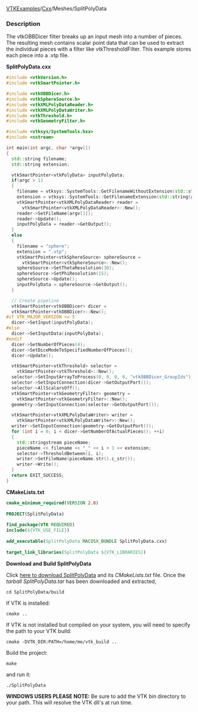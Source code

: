 [VTKExamples](/home/)/[Cxx](/Cxx)/Meshes/SplitPolyData

### Description
The vtkOBBDicer filter breaks up an input mesh into a number of pieces. The resulting mesh contains scalar point data that can be used to extract the individual pieces with a filter like vtkThresholdFilter. This example stores each piece into a .vtp file.

**SplitPolyData.cxx**
```c++
#include <vtkVersion.h>
#include <vtkSmartPointer.h>

#include <vtkOBBDicer.h>
#include <vtkSphereSource.h>
#include <vtkXMLPolyDataReader.h>
#include <vtkXMLPolyDataWriter.h>
#include <vtkThreshold.h>
#include <vtkGeometryFilter.h>

#include <vtksys/SystemTools.hxx>
#include <sstream>

int main(int argc, char *argv[])
{
  std::string filename;
  std::string extension;

  vtkSmartPointer<vtkPolyData> inputPolyData;
  if(argc > 1)
  {
    filename = vtksys::SystemTools::GetFilenameWithoutExtension(std::string(argv[1]));
    extension = vtksys::SystemTools::GetFilenameExtension(std::string(argv[1]));
    vtkSmartPointer<vtkXMLPolyDataReader> reader =
      vtkSmartPointer<vtkXMLPolyDataReader>::New();
    reader->SetFileName(argv[1]);
    reader->Update();
    inputPolyData = reader->GetOutput();
  }
  else
  {
    filename = "sphere";
    extension = ".vtp";
    vtkSmartPointer<vtkSphereSource> sphereSource =
      vtkSmartPointer<vtkSphereSource>::New();
    sphereSource->SetThetaResolution(30);
    sphereSource->SetPhiResolution(15);
    sphereSource->Update();
    inputPolyData = sphereSource->GetOutput();
  }

  // Create pipeline
  vtkSmartPointer<vtkOBBDicer> dicer =
  vtkSmartPointer<vtkOBBDicer>::New();
#if VTK_MAJOR_VERSION <= 5
  dicer->SetInput(inputPolyData);
#else
  dicer->SetInputData(inputPolyData);
#endif
  dicer->SetNumberOfPieces(4);
  dicer->SetDiceModeToSpecifiedNumberOfPieces();
  dicer->Update();

  vtkSmartPointer<vtkThreshold> selector =
    vtkSmartPointer<vtkThreshold>::New();
  selector->SetInputArrayToProcess(0, 0, 0, 0, "vtkOBBDicer_GroupIds");
  selector->SetInputConnection(dicer->GetOutputPort());
  selector->AllScalarsOff();
  vtkSmartPointer<vtkGeometryFilter> geometry =
    vtkSmartPointer<vtkGeometryFilter>::New();
  geometry->SetInputConnection(selector->GetOutputPort());

  vtkSmartPointer<vtkXMLPolyDataWriter> writer =
    vtkSmartPointer<vtkXMLPolyDataWriter>::New();
  writer->SetInputConnection(geometry->GetOutputPort());
  for (int i = 0; i < dicer->GetNumberOfActualPieces(); ++i)
  {
    std::stringstream pieceName;
    pieceName << filename << "_" << i + 1 << extension;
    selector->ThresholdBetween(i, i);
    writer->SetFileName(pieceName.str().c_str());
    writer->Write();
  }
  return EXIT_SUCCESS;
}
```
**CMakeLists.txt**
```cmake
cmake_minimum_required(VERSION 2.8)
 
PROJECT(SplitPolyData)
 
find_package(VTK REQUIRED)
include(${VTK_USE_FILE})
 
add_executable(SplitPolyData MACOSX_BUNDLE SplitPolyData.cxx)
 
target_link_libraries(SplitPolyData ${VTK_LIBRARIES})
```

**Download and Build SplitPolyData**

Click [here to download SplitPolyData](https://github.com/lorensen/VTKWikiExamplesTarballs/raw/master/SplitPolyData.tar) and its *CMakeLists.txt* file.
Once the *tarball SplitPolyData.tar* has been downloaded and extracted,
```
cd SplitPolyData/build 
```
If VTK is installed:
```
cmake ..
```
If VTK is not installed but compiled on your system, you will need to specify the path to your VTK build:
```
cmake -DVTK_DIR:PATH=/home/me/vtk_build ..
```
Build the project:
```
make
```
and run it:
```
./SplitPolyData
```
**WINDOWS USERS PLEASE NOTE:** Be sure to add the VTK bin directory to your path. This will resolve the VTK dll's at run time.

